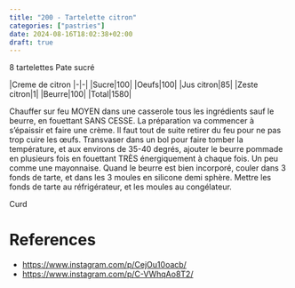```yaml
---
title: "200 - Tartelette citron"
categories: ["pastries"]
date: 2024-08-16T18:02:38+02:00
draft: true
---
```


8 tartelettes
Pate sucré


|Creme de citron
|-|-|
|Sucre|100|
|Oeufs|100|
|Jus citron|85|
|Zeste citron|1|
|Beurre|100|
|Total|1580|

Chauffer sur feu MOYEN dans une casserole tous les ingrédients sauf le beurre, en fouettant SANS CESSE. La préparation va commencer à s’épaissir et faire une crème. Il faut tout de suite retirer du feu pour ne pas trop cuire les œufs. Transvaser dans un bol pour faire tomber la température, et aux environs de 35-40 degrés, ajouter le beurre pommade en plusieurs fois en fouettant TRÈS énergiquement à chaque fois. Un peu comme une mayonnaise. Quand le beurre est bien incorporé, couler dans 3 fonds de tarte, et dans les 3 moules en silicone demi sphère.
Mettre les fonds de tarte au réfrigérateur, et les moules au congélateur.

Curd


# References
- https://www.instagram.com/p/CejOu10oacb/
- https://www.instagram.com/p/C-VWhqAo8T2/
